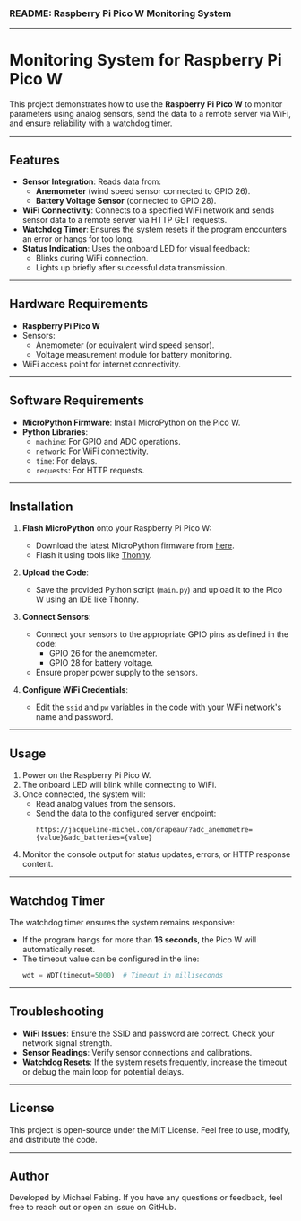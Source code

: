 ### README: Raspberry Pi Pico W Monitoring System

---

#  Monitoring System for Raspberry Pi Pico W

This project demonstrates how to use the **Raspberry Pi Pico W** to monitor parameters using analog sensors, send the data to a remote server via WiFi, and ensure reliability with a watchdog timer.

---

## Features
- **Sensor Integration**: Reads data from:
  - **Anemometer** (wind speed sensor connected to GPIO 26).
  - **Battery Voltage Sensor** (connected to GPIO 28).
- **WiFi Connectivity**: Connects to a specified WiFi network and sends sensor data to a remote server via HTTP GET requests.
- **Watchdog Timer**: Ensures the system resets if the program encounters an error or hangs for too long.
- **Status Indication**: Uses the onboard LED for visual feedback:
  - Blinks during WiFi connection.
  - Lights up briefly after successful data transmission.

---

## Hardware Requirements
- **Raspberry Pi Pico W**
- Sensors:
  - Anemometer (or equivalent wind speed sensor).
  - Voltage measurement module for battery monitoring.
- WiFi access point for internet connectivity.

---

## Software Requirements
- **MicroPython Firmware**: Install MicroPython on the Pico W.
- **Python Libraries**:
  - `machine`: For GPIO and ADC operations.
  - `network`: For WiFi connectivity.
  - `time`: For delays.
  - `requests`: For HTTP requests.

---

## Installation
1. **Flash MicroPython** onto your Raspberry Pi Pico W:
   - Download the latest MicroPython firmware from [here](https://micropython.org/download/rp2-pico-w/).
   - Flash it using tools like [Thonny](https://thonny.org/).

2. **Upload the Code**:
   - Save the provided Python script (`main.py`) and upload it to the Pico W using an IDE like Thonny.

3. **Connect Sensors**:
   - Connect your sensors to the appropriate GPIO pins as defined in the code:
     - GPIO 26 for the anemometer.
     - GPIO 28 for battery voltage.
   - Ensure proper power supply to the sensors.

4. **Configure WiFi Credentials**:
   - Edit the `ssid` and `pw` variables in the code with your WiFi network's name and password.

---

## Usage
1. Power on the Raspberry Pi Pico W.
2. The onboard LED will blink while connecting to WiFi.
3. Once connected, the system will:
   - Read analog values from the sensors.
   - Send the data to the configured server endpoint:
     ```
     https://jacqueline-michel.com/drapeau/?adc_anemometre={value}&adc_batteries={value}
     ```
4. Monitor the console output for status updates, errors, or HTTP response content.

---

## Watchdog Timer
The watchdog timer ensures the system remains responsive:
- If the program hangs for more than **16 seconds**, the Pico W will automatically reset.
- The timeout value can be configured in the line:
  ```python
  wdt = WDT(timeout=5000)  # Timeout in milliseconds
  ```

---

## Troubleshooting
- **WiFi Issues**: Ensure the SSID and password are correct. Check your network signal strength.
- **Sensor Readings**: Verify sensor connections and calibrations.
- **Watchdog Resets**: If the system resets frequently, increase the timeout or debug the main loop for potential delays.

---

## License
This project is open-source under the MIT License. Feel free to use, modify, and distribute the code.

---

## Author
Developed by Michael Fabing. If you have any questions or feedback, feel free to reach out or open an issue on GitHub.
